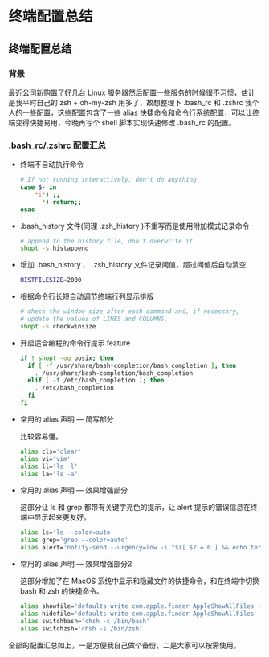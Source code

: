 # 终端配置总结


## 终端配置总结

### 背景

最近公司新购置了好几台 Linux 服务器然后配置一些服务的时候很不习惯，估计是我平时自己的 zsh + oh-my-zsh 用多了，故想整理下 .bash_rc 和 .zshrc 我个人的一些配置，这些配置包含了一些 alias 快捷命令和命令行系统配置，可以让终端变得快捷易用，今晚再写个 shell 脚本实现快速修改 .bash_rc 的配置。
<!--more-->
### .bash_rc/.zshrc 配置汇总

- 终端不自动执行命令

  ``` bash
  # If not running interactively, don't do anything
  case $- in
      *i*) ;;
        *) return;;
  esac
  ```

- .bash_history 文件(同理 .zsh_history )不重写而是使用附加模式记录命令

  ``` bash
  # append to the history file, don't overwrite it
  shopt -s histappend
  ```

- 增加 .bash_history 、 .zsh_history 文件记录阈值，超过阈值后自动清空

  ``` bash
  HISTFILESIZE=2000
  ```

- 根据命令行长短自动调节终端行列显示排版

  ``` bash
  # check the window size after each command and, if necessary,
  # update the values of LINES and COLUMNS.
  shopt -s checkwinsize
  ```

- 开启适合编程的命令行提示 feature

  ``` bash
  if ! shopt -oq posix; then
    if [ -f /usr/share/bash-completion/bash_completion ]; then
      . /usr/share/bash-completion/bash_completion
    elif [ -f /etc/bash_completion ]; then
      . /etc/bash_completion
    fi
  fi
  ```

- 常用的 alias 声明 — 简写部分

  比较容易懂。

  ``` bash
  alias cls='clear'
  alias vi='vim'
  alias ll='ls -l'
  alias la='ls -a'
  ```

- 常用的 alias 声明 — 效果增强部分

  这部分让 ls 和 grep 都带有关键字亮色的提示，让 alert 提示的错误信息在终端中显示起来更友好。

  ``` bash
  alias ls='ls --color=auto'
  alias grep='grep --color=auto'
  alias alert='notify-send --urgency=low -i "$([ $? = 0 ] && echo terminal || echo error)" "$(history|tail -n1|sed -e '\''s/^\s*[0-9]\+\s*//;s/[;&|]\s*alert$//'\'')"'
  ```

- 常用的 alias 声明 — 效果增强部分2

  这部分增加了在 MacOS 系统中显示和隐藏文件的快捷命令，和在终端中切换 bash 和 zsh 的快捷命令。

  ``` bash
  alias showfile='defaults write com.apple.finder AppleShowAllFiles -boolean true ; killall Finde    r'
  alias hidefile='defaults write com.apple.finder AppleShowAllFiles -boolean false ; killall Find    er'
  alias switchbash='chsh -s /bin/bash'
  alias switchzsh='chsh -s /bin/zsh'
  ```

全部的配置汇总如上，一是方便我自己做个备份，二是大家可以按需使用。

